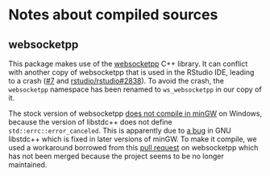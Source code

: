 Notes about compiled sources
============================

## websocketpp

This package makes use of the [websocketpp](https://github.com/zaphoyd/websocketpp) C++ library. It can conflict with another copy of websocketpp that is used in the RStudio IDE, leading to a crash ([#7](https://github.com/rstudio/websocket/issues/7) and [rstudio/rstudio#2838](https://github.com/rstudio/rstudio/issues/2838)). To avoid the crash, the `websocketpp` namespace has been renamed to `ws_websocketpp` in our copy of it.

The stock version of websocketpp [does not compile in minGW](https://github.com/zaphoyd/websocketpp/issues/478) on Windows, because the version of libstdc++ does not define `std::errc::error_canceled`. This is apparently due to [a bug](https://gcc.gnu.org/bugzilla/show_bug.cgi?id=68307) in GNU libstdc++ which is fixed in later versions of minGW. To make it compile, we used a workaround borrowed from this [pull request](https://github.com/zaphoyd/websocketpp/pull/479) on websocketpp which has not been merged because the project seems to be no longer maintained.
